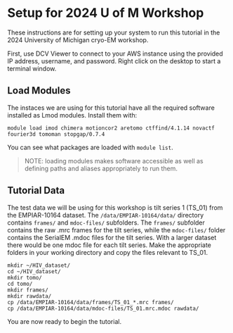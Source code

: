 # Setup for 2024 U of M Workshop

These instructions are for setting up your system to run this tutorial in the 2024 University of Michigan cryo-EM workshop.

First, use DCV Viewer to connect to your AWS instance using the provided IP address, username, and password.
Right click on the desktop to start a terminal window.

## Load Modules

The instaces we are using for this tutorial have all the required software installed as Lmod modules.
Install them with:

    module load imod chimera motioncor2 aretomo ctffind/4.1.14 novactf fourier3d tomoman stopgap/0.7.4

You can see what packages are loaded with `module list`.

> NOTE: loading modules makes software accessible as well as defining paths and aliases appropriately to run them.

## Tutorial Data

The test data we will be using for this workshop is tilt series 1 (TS_01) from the EMPIAR-10164 dataset.
The `/data/EMPIAR-10164/data/` directory contains `frames/` and `mdoc-files/` subfolders.
The `frames/` subfolder contains the raw .mrc frames for the tilt series, while the `mdoc-files/` folder contains the SerialEM .mdoc files for the tilt series.
With a larger dataset there would be one mdoc file for each tilt series.
Make the appropriate folders in your working directory and copy the files relevant to TS_01.

    mkdir ~/HIV_dataset/
    cd ~/HIV_dataset/
    mkdir tomo/
    cd tomo/
    mkdir frames/
    mkdir rawdata/
    cp /data/EMPIAR-10164/data/frames/TS_01_*.mrc frames/
    cp /data/EMPIAR-10164/data/mdoc-files/TS_01.mrc.mdoc rawdata/

You are now ready to begin the tutorial.
